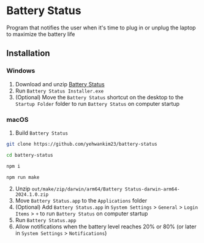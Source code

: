 # Battery Status

Program that notifies the user when it's time to plug in or unplug the laptop to maximize the battery life

## Installation

### Windows

1. Download and unzip [Battery Status](https://github.com/yehwankim23/battery-status/releases/latest/download/battery-status-windows.zip)
2. Run `Battery Status Installer.exe`
3. (Optional) Move the `Battery Status` shortcut on the desktop to the `Startup Folder` folder to run `Battery Status` on computer startup

### macOS

1. Build `Battery Status`

```sh
git clone https://github.com/yehwankim23/battery-status
```

```sh
cd battery-status
```

```sh
npm i
```

```sh
npm run make
```

2. Unzip `out/make/zip/darwin/arm64/Battery Status-darwin-arm64-2024.1.0.zip`
3. Move `Battery Status.app` to the `Applications` folder
4. (Optional) Add `Battery Status.app` in `System Settings` > `General` > `Login Items` > `+` to run `Battery Status` on computer startup
5. Run `Battery Status.app`
6. Allow notifications when the battery level reaches 20% or 80% (or later in `System Settings` > `Notifications`)
